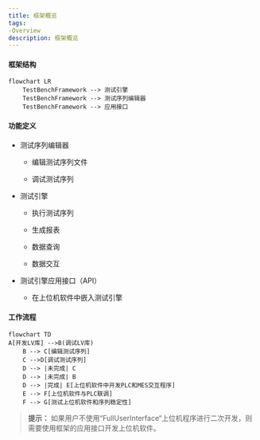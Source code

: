 ```yaml
---
title: 框架概览
tags: 
-Overview
description: 框架概览
---
```

#### 框架结构

```mermaid
flowchart LR
    TestBenchFramework --> 测试引擎
    TestBenchFramework --> 测试序列编辑器
    TestBenchFramework --> 应用接口
```

#### 功能定义

- 测试序列编辑器
  
  - 编辑测试序列文件
  
  - 调试测试序列

- 测试引擎
  
  - 执行测试序列
  
  - 生成报表
  
  - 数据查询
  
  - 数据交互

- 测试引擎应用接口（API）
  
  - 在上位机软件中嵌入测试引擎

#### 工作流程

```mermaid
flowchart TD
A[开发LV库] -->B(调试LV库)
    B --> C[编辑测试序列]
    C -->D[调试测试序列]
    D --> |未完成| C
    D --> |未完成| B
    D --> |完成| E[上位机软件中开发PLC和MES交互程序]
    E --> F[上位机软件与PLC联调]
    F --> G[测试上位机软件和序列稳定性]
```

> **提示：** 如果用户不使用“FullUserInterface“上位机程序进行二次开发，则需要使用框架的应用接口开发上位机软件。
